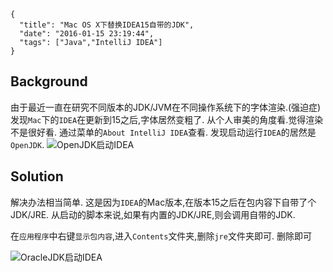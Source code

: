 ```metadata
{
  "title": "Mac OS X下替换IDEA15自带的JDK",
  "date": "2016-01-15 23:19:44",
  "tags": ["Java","IntelliJ IDEA"]
}
```


## Background

由于最近一直在研究不同版本的JDK/JVM在不同操作系统下的字体渲染.(强迫症)
发现`Mac`下的`IDEA`在更新到15之后,字体居然变粗了.
从个人审美的角度看.觉得渲染不是很好看.
通过菜单的`About IntelliJ IDEA`查看.
发现启动运行`IDEA`的居然是`OpenJDK`.
![OpenJDK启动IDEA](https://img.alicdn.com/tfscom/TB1H_y2LpXXXXXWXXXXXXXXXXXX.png)

## Solution
解决办法相当简单.
这是因为`IDEA`的Mac版本,在版本15之后在包内容下自带了个JDK/JRE.
从启动的脚本来说,如果有内置的JDK/JRE,则会调用自带的JDK.

在`应用程序`中右键`显示包内容`,进入`Contents`文件夹,删除`jre`文件夹即可.
删除即可

![OracleJDK启动IDEA](https://img.alicdn.com/tfscom/TB1xn1VLpXXXXcpXXXXXXXXXXXX.png)
